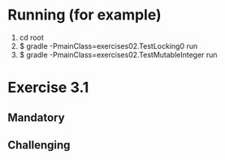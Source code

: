 # Running (for example)

1. cd root
2. $ gradle -PmainClass=exercises02.TestLocking0 run
3. $ gradle -PmainClass=exercises02.TestMutableInteger run

# Exercise 3.1

## Mandatory

## Challenging
